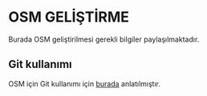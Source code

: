 # OSM GELİŞTİRME

Burada OSM geliştirilmesi gerekli bilgiler paylaşılmaktadır.

## Git kullanımı
OSM için Git kullanımı için [burada](git-kullanimi/README.md) anlatılmıştır.